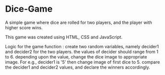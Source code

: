 # Dice-Game
A simple game where dice are rolled for two players, and the player with higher score wins.

This game was created using HTML, CSS and JavaScript.

Logic for the game function : 
  create two random variables, namely decider1 and decider2 for the two players.
  the values of decider should range from 1 to 6.
  depending upon the value, change the dice image to appropriate image.
    For e.g., decider1 is '5' then change image of first dice to 5.
  compare the decider1 and decider2 values, and declare the winners accordingly.
